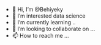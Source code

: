 - 👋 Hi, I’m @Behiyeky
- 👀 I’m interested  data science
- 🌱 I’m currently learning ..
- 💞️ I’m looking to collaborate on ...
- 📫 How to reach me ...

<!---
Behiyeky/Behiyeky is a ✨ special ✨ repository because its `README.md` (this file) appears on your GitHub profile.
You can click the Preview link to take a look at your changes.
--->
